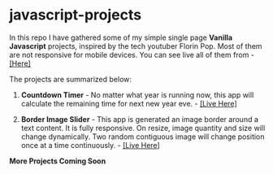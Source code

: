 # javascript-projects

In this repo I have gathered some of my simple single page  **Vanilla Javascript** projects, inspired by the tech youtuber Florin Pop. Most of them are not responsive for mobile devices. 
You can see live all of them from - [\[Here\]](https://mamunamin.github.io/javascript-projects/)

The projects are summarized below:

 1. **Countdown Timer** - No matter what year is running now, this app will calculate the remaining time for next new year eve. - [ \[Live Here\]](https://mamunamin.github.io/javascript-projects/projects/countdown-timer/index.html)
  
 2. **Border Image Slider** - This app is generated an image border around a text content. It is fully responsive. On resize, image quantity and size will change  dynamically. Two random contiguous image will change position once at a time continuously. -  [\[Live Here\]](https://mamunamin.github.io/javascript-projects/projects/border-image-slider/index.html)


 **More Projects Coming Soon**
 
